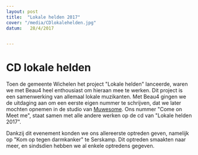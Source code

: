 ```yaml
---
layout: post
title:  "Lokale helden 2017"
cover: "/media/CDlokalehelden.jpg"
datum:   28/4/2017


---
```


# CD lokale helden

Toen de gemeente Wichelen het project "Lokale helden" lanceerde, waren we met Beau4 heel enthousiast om hieraan mee te werken.
Dit project is een samenwerking van allemaal lokale muzikanten.
Met Beau4 gingen we de uitdaging aan om een eerste eigen nummer te schrijven, dat we later mochten opnemen in de studio van [Muwesome](http://muwesome.be/).
Ons nummer "Come on Meet me", staat samen met alle andere werken op de cd van "Lokale helden 2017".


Dankzij dit evenement konden we ons allereerste optreden geven, namelijk op "Kom op tegen darmkanker" te Serskamp. 
Dit optreden smaakten naar meer, en sindsdien hebben we al enkele optredens gegeven.
